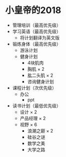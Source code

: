 # 小皇帝的2018

* 管理培训（最高优先级）
* 学习英语（最高优先级）
	* 将计划翻译为英文版
* 锻炼身体（最高优先级）
	* 游泳计划
	* 健身计划
		* 4块肌肉
		* 胸肌 × 2
		* 肱二头肌 × 2
		* 咨询健身计划
* 课程计划（次优先级）
	* 办公
		* ppt
* 读书计划（最低优先级）
	* 设计 × 2
	* 产品经理 × 2
	* 视野 × 6
		* 浪潮之巅 × 2
		* 硅谷之谜
		* 数学之美
		* 大学之路